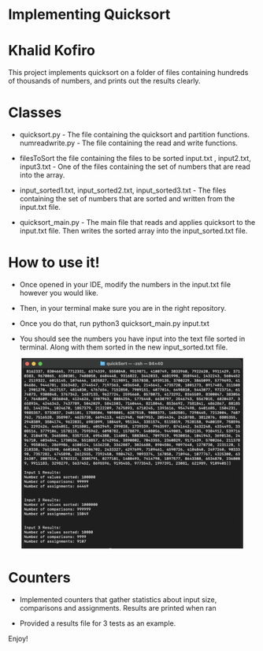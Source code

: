  # Implementing Quicksort
 # Khalid Kofiro

This project implements quicksort on a folder of files containing hundreds of thousands of numbers, and
prints out the results clearly. 

# Classes


 * quicksort.py - The file containing the quicksort and partition functions.
 numreadwrite.py - The file containing the read and write functions.

 * filesToSort the file containing the files to be sorted
 input.txt , input2.txt, input3.txt - One of the files containing the set of numbers that are read into the array.


 * input_sorted1.txt, input_sorted2.txt, input_sorted3.txt - The files containing the set of numbers that are sorted and written from the input.txt file.

 * quicksort_main.py - The main file that reads and applies quicksort to the input.txt file. Then writes the sorted array into the input_sorted.txt file.



 # How to use it!

 * Once opened in your IDE, modify the numbers in the input.txt file however you would like.

 * Then, in your terminal make sure you are in the right repository.

 * Once you do that, run python3 quicksort_main.py input.txt

 * You should see the numbers you have input into the text file sorted in terminal. Along with them sorted in the new input_sorted.txt file.

<p align="center">
  <img src="images/quicksort.png" alt="quicksorTerminal" width="450"/>
</p>

 # Counters
 * Implemented counters that gather statistics about input size, comparisons and assignments.
 Results are printed when ran

 * Provided a results file for 3 tests as an example.

Enjoy!



